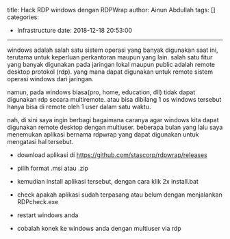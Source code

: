 title: Hack RDP windows dengan RDPWrap
author: Ainun Abdullah
tags: []
categories:
  - Infrastructure
date: 2018-12-18 20:53:00
---
windows adalah salah satu sistem operasi yang banyak digunakan saat ini, terutama untuk keperluan perkantoran maupun yang lain. salah satu fitur yang banyak digunakan pada jaringan lokal maupun public adalah remote desktop protokol (rdp). yang mana dapat digunakan untuk remote sistem operasi windows dari jaringan. 
<!--more-->
namun, pada windows biasa(pro, home, education, dll) tidak dapat digunakan rdp secara multiremote. atau bisa dibilang 1  os windows tersebut hanya bisa di remote oleh 1 user dalam satu waktu. 

nah, di sini saya ingin berbagi bagaimana caranya agar windows kita dapat digunakan remote desktop dengan multiuser. beberapa bulan yang lalu saya menemukan aplikasi bernama rdpwrap yang dapat digunakan untuk mengatasi hal tersebut. 

- download aplikasi di  https://github.com/stascorp/rdpwrap/releases

- pilih format .msi atau .zip

- kemudian install aplikasi tersebut, dengan cara klik 2x install.bat 
- check apakah aplikasi sudah terpasang atau belum dengan menjalankan RDPcheck.exe
- restart windows anda
- cobalah konek ke windows anda dengan multiuser via rdp